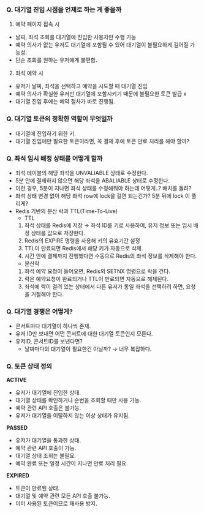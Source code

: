 ### Q. 대기열 진입 시점을 언제로 하는 게 좋을까

1. 예약 페이지 접속 시
- 날짜, 좌석 조회를 대기열에 진입한 사용자만 수행 가능
- 예약 의사가 없는 유저도 대기열에 포함될 수 있어 대기열이 불필요하게 길어질 가능성.
- 단순 조회를 원하는 유저에게 불편함.
2. 좌석 예약 시
- 유저가 날짜, 좌석을 선택하고 예약을 시도할 때 대기열 진입
- 예약 의사가 확실한 유저만 대기열에 포함시키기 때문에 불필요한 토큰 발급 x
- 대기열 진입 후에는 예약 절차가 바로 진행됨.

### Q. 대기열 토큰의 정확한 역할이 무엇일까

- 대기열에 진입하기 위한 키.
- 대기열 진입에만 필요한 토큰이라면, 꼭 결제 후에 토큰 만료 처리를 해야 할까?

### Q. 좌석 임시 배정 상태를 어떻게 할까
- 좌석 테이블의 해당 좌석을 UNVALIABLE 상태로 수정한다.
- 5분 안에 결제하지 않으면 해당 좌석을 ABALIABLE 상태로 수정한다.
- 이런 경우, 5분이 지나면 좌석 상태를 수정해줘야 하는데 어떻게..? 배치를 돌려?
- 좌석 상태 변경 없이 해당 좌석 row에 lock을 걸면 되는건가?
  5분 뒤에 lock 이 풀리게?
- Redis 기반의 분산 락과 TTL(Time-To-Live)
    - TTL
    1. 좌석 상태를 Redis에 저장 → 좌석 ID를 키로 사용하여, 유저 정보 또는 임시 배정 상태를 값으로 저장한다.
    2. Redis의 EXPIRE 명령을 사용해 키의 유효기간 설정
    3. TTL이 만료되면 Redis에서 해당 키가 자동으로 삭제.
    4. 시간 안에 결제까지 진행했다면 수동으로 Redis의 좌석 정보를 삭제해야 한다.
    - 분산락
    1. 좌석 예약 요청이 들어오면, Redis의 SETNX 명령으로 락을 건다.
    2. 락은 예약요청이 완료되거나 TTL이 만료되면 자동으로 해제된다.
    3. 좌석에 락이 걸려 있는 상태에서 다른 유저가 동일 좌석을 선택하려 하면, 요청을 거절해야 한다.

### Q. 대기열 경쟁은 어떻게?
- 콘서트마다 대기열이 하나씩 존재.
- 유저 ID만 보내면 어떤 콘서트에 대한 대기열 토큰인지 모른다.
- 유저ID, 콘서트ID를 보낸다면?
  - 날짜마다의 대기열이 필요한건 아닐까? → 너무 복잡하다.

### Q. 토큰 상태 정의
**ACTIVE**
- 유저가 대기열에 진입한 상태.
- 대기열 상태를 확인하거나 순번을 조회할 때만 사용 가능.
- 예약 관련 API 호출은 불가능.
- 유저가 대기열을 이탈하지 않는 이상 상태가 유지됨.

**PASSED**
- 유저가 대기열을 통과한 상태.
- 예약 관련 API 호출이 가능.
- 대기열 상태 조회는 불필요.
- 예약 완료 또는 일정 시간이 지나면 만료 처리 필요.

**EXPIRED**
- 토큰이 만료된 상태.
- 대기열 및 예약 관련 모든 API 호출 불가능.
- 이미 사용된 토큰이므로 재사용 방지.